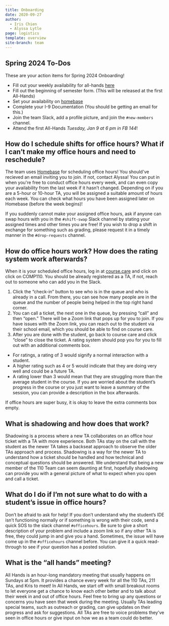 ```yaml
---
title: Onboarding
date: 2020-09-27
author:
  - Iris Chien
  - Alyssa Lytle
page: logistics
template: overview
site-branch: team
---
```

## Spring 2024 To-Dos

These are your action items for Spring 2024 Onboarding!

* Fill out your weekly availability for all-hands [here](http://whenisgood.net/khacb8f)
* Fill out the beginning of semester form. (This will be released at the first All-Hands)
* Set your availability on [homebase](https://app.joinhomebase.com/accounts/sign-in)
* Complete your I-9 Documentation (You should be getting an email for this.)
* Join the team Slack, add a profile picture, and join the `#new-members` channel.
* Attend the first All-Hands *Tuesday, Jan 9 at 6 pm in FB 144*!

## How do I schedule shifts for office hours? What if I can’t make my office hours and need to reschedule?

The team uses [Homebase](https://app.joinhomebase.com/accounts/sign-in) for scheduling office hours! You should've recieved an email inviting you to join. If not, contact Alyssa! You can put in when you're free to conduct office hours every week, and can even copy your availability from the last week if it hasn’t changed. Depending on if you are a 5-hour or 10-hour TA, you will be assigned a suitable amount of hours each week. You can check what hours you have been assigned later on Homebase (before the week begins)!

If you suddenly cannot make your assigned office hours, ask if anyone can swap hours with you in the `#shift-swap` Slack channel by stating your assigned times and other times you are free! If you wish to drop a shift in exchange for something such as grading, please request it in a timely manner in the `#drop-requests` channel.

## How do office hours work? How does the rating system work afterwards?

When it is your scheduled office hours, log in at [course.care](https://course.care) and click on click on COMP110. You should be already registered as a TA, if not, reach out to someone who can add you in the Slack.

1. Click the “check-in” button to see who is in the queue and who is already in a call. From there, you can see how many people are in the queue and the number of people being helped in the top right hand corner.
2. You can call a ticket, the next one in the queue, by pressing “call” and then “open.” There will be a Zoom link that pops up for you to join. If you have issues with the Zoom link, you can reach out to the student via their school email, which you should be able to find on course care.
3. After you are done with the student, go back to course care and click “close” to close the ticket. A rating system should pop you for you to fill out with an additional comments box.

- For ratings, a rating of 3 would signify a normal interaction with a student.
- A higher rating such as 4 or 5 would indicate that they are doing very well and could be a future TA.
- A rating lower than 3 would mean that they are struggling more than the average student in the course. If you are worried about the student’s progress in the course or you just want to leave a summary of the session, you can provide a description in the box afterwards.

If office hours are super busy, it is okay to leave the extra comments box empty.

## What is shadowing and how does that work?

Shadowing is a process where a new TA collaborates on an office hour ticket with a TA with more experience. Both TAs stay on the call with the student as the newer TA takes a backseat approach to observe the older TAs approach and process. Shadowing is a way for the newer TA to understand how a ticket should be handled and how technical and conceptual questions should be answered. We understand that being a new member of the 110 Team can seem daunting at first, hopefully shadowing can provide you with a general picture of what to expect when you open and call a ticket.

## What do I do if I’m not sure what to do with a student’s issue in office hours?

Don’t be afraid to ask for help! If you don’t understand why the student’s IDE isn’t functioning normally or if something is wrong with their code, send a quick SOS to the slack channel `#officehours`. Be sure to give a short description of your problem and include a zoom link so if any other TA is free, they could jump in and give you a hand. Sometimes, the issue will have come up in the `#officehours` channel before. You can give it a quick read-through to see if your question has a posted solution.

## What is the “all hands” meeting?

All Hands is an hour-long mandatory meeting that usually happens on Sundays at 5pm. It provides a chance every week for all the 110 TAs, 211 TAs, and Kris to meet! In All Hands, we start off with small breakout rooms to let everyone get a chance to know each other better and to talk about their week in and out of office hours. Feel free to bring up any questions or concerns you have seen that week during the meeting. Usually TAs leading special teams, such as outreach or grading, can give updates on their progress and ask for suggestions. All TAs are free to voice problems they’ve seen in office hours or give input on how we as a team could do better.
